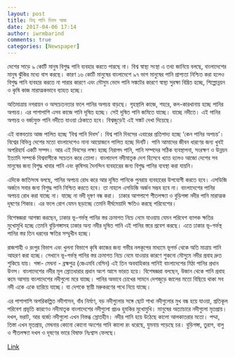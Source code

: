 ```yaml
---
layout: post
title: বিশ্ব পানি দিবস আজ
date: 2017-04-06 17:14
author: iwrmbarind
comments: true
categories: [Newspaper]
---
```

দেশের সাড়ে ৯ কোটি মানুষ বিশুদ্ধ পানি ব্যবহার করতে পারছে না। বিশ্ব স্বাস্থ্য সংস্থা এ তথ্য জানিয়ে বলছে, বাংলাদেশের মানুষ ঝুঁকির মধ্যে বাস করছে। কারণ ১৬ কোটি মানুষের বাংলাদেশে ৯৭ ভাগ মানুষের পানি প্রাপ্যতা নিশ্চিত করা হলেও বিশুদ্ধ পানি ব্যবহার করতে না পারার কারণে এবং মৌসুম ভেদে পানি সঙ্কটের কারণে স্বাস্থ্য সুরক্ষা বিঘ্নিত হচ্ছে, শিল্পোন্নয়ন ও কৃষি কাজ মারাত্মকভাবে ব্যাহত হচ্ছে।

অতিমাত্রায় নগরায়ন ও অসচেতনতার ফলে পানির অপচয় বাড়ছে। গৃহস্থালি কাজে, শহরে, কল-কারখানায় হচ্ছে পানির অপচয়। এর পাশাপাশি এসব কাজে পানি দূষিত হচ্ছে। সেই দূষিত পানি জমিতে যাচ্ছে। যাচ্ছে নদীতে। এই পানির অপচয় ও বর্জ্যযুক্ত পানি নদীতে যাওয়া ঠেকাতে হবে। বিশ্বজুড়েই এই সঙ্কট দেখা দিয়েছে।

এই বাস্তবতায় আজ পালিত হচ্ছে ‘বিশ্ব পানি দিবস’। বিশ্ব পানি দিবসের এবারের প্রতিপাদ্য হচ্ছে ‘কেন পানির অপচয়’। বিশ্বের বিভিন্ন দেশের মতো বাংলাদেশেও নানা আয়োজনে পালিত হচ্ছে দিনটি। পানি আমাদের জীবন ধারণের জন্য খুবই অপরিহার্য একটি সম্পদ। আর এই দিবসের লক্ষ্য হচ্ছে নিরাপদ পানি, পানি সম্পদের সঠিক ব্যবস্থাপনা, সংরক্ষণ ও উন্নয়ন ইত্যাদি সম্পর্কে বিশ্ববাসীকে সচেতন করে তোলা। বাংলাদেশ নদীমাতৃক দেশ হিসেবে খ্যাত হলেও আজো দেশের সব মানুষের জন্য বিশুদ্ধ খাবার পানি এবং কৃষিসহ দৈনন্দিন ব্যবহারের জন্য বিশুদ্ধ পানির ব্যবস্থা করা যায়নি।

এদিকে জাতিসংঘ বলছে, পানির অপচয় রোধ করে আর দূষিত পানিকে পুনরায় ব্যবহারের উপযোগী করতে হবে। এসডিজি অর্জনে সবার জন্য বিশুদ্ধ পানি নিশ্চিত করতে হবে। তা নাহলে এসডিজি অর্জন সম্ভব হবে না। বাংলাদেশের পানির অপচয় রোধ করা যাচ্ছে না। যাচ্ছে না নদী দূষণ বন্ধ করা।  ঢাকার আশপাশে শীতলক্ষ্যা ও বুড়িগঙ্গা নদীর পানি মারাত্মক দূষণের শিকার। এর ফলে রোগ যেমন ছড়াচ্ছে তেমনি দীর্ঘমেয়াদি ক্ষতিও করছে পরিবেশের।

বিশেষজ্ঞরা আশঙ্কা করছেন, ঢাকার ভূ-গর্ভস্থ পানির স্তর ক্রমাগত নিচে নেমে যাওয়ায় যেমন পরিবেশ ব্যাপক ক্ষতির মুখোমুখি হচ্ছে তেমনি বুড়িগঙ্গাসহ ঢাকার অন্য নদীর দূষিত পানি এই পানির স্তরে প্রবেশ করছে। এতে ঢাকার ভূ-গর্ভস্থ পানির স্তর তিন ধরনের ক্ষতির সম্মুখীন হচ্ছে।

রাজশাহী ও রংপুর বিভাগ এবং খুলনা বিভাগে কৃষি কাজের জন্য গভীর নলকূপের মাধ্যমে ভূগর্ভ থেকে অতি মাত্রায় পানি আহরণ করা হচ্ছে। সেখানে ভূ-গর্ভস্থ পানির স্তর ক্রমাগত নিচে নেমে যাওয়ার কারণে শুকনো মৌসুমে নদীর প্রবাহ দ্রুত শুকিয়ে যায়। গঙ্গা- মেঘনা - ব্রহ্মপুত্র (জেএমবি বেসিন) এই তিন অববাহিকার পানিই বাংলাদেশের মিঠা পানির প্রধান উত্স। বাংলাদেশের নদীর মূল স্রোতধারার প্রধান অংশ আসে ভারত হয়ে। বিশেষজ্ঞরা বলছেন, উজান থেকে পানি প্রবাহ কমে আসায় বাংলাদেশের নদীগুলো মরে যাচ্ছে। পানির অভাবে চোখের সামনে দেশজুড়ে জালের মতো বিছিয়ে থাকা সব নদী একে একে হারিয়ে যাচ্ছে। যা দেশকে স্থায়ী মরুকরণের পথে নিয়ে যাচ্ছে।

এর পাশাপাশি অপরিকল্পিত নদীশাসন, বাঁধ নির্মাণ, বড় নদীগুলোর সঙ্গে ছোট শাখা নদীগুলোর মুখ বন্ধ হয়ে যাওয়া, প্রতিকূল পরিবেশ প্রভৃতি কারণেও নদীমাতৃক বাংলাদেশের নদীগুলো প্রচণ্ড হুমকির মুখোমুখি। মানুষের অত্যাচারে নদীগুলো মৃতপ্রায়। দখল, ভরাট, আর বর্জ্যে নদীগুলো এখন নিস্তব্ধ স্রোতহীন। নদীর পানি হয়ে উঠেছে কালো আলকাতরার মতো। পদ্মা, তিস্তা এখন মৃতপ্রায়, মেঘনার কোনো কোনো অংশের পানি কালো রং ধরেছে, যুমনায় পড়েছে চর। বুড়িগঙ্গা, তুরাগ, বালু ও শীতলক্ষ্যা দখল ও দূষণের ভারে বিষাক্ত নিঃশ্বাস ফেলছে।

<a href="http://www.ittefaq.com.bd/wholecountry/2017/03/21/108506.html" target="_blank">Link</a>

